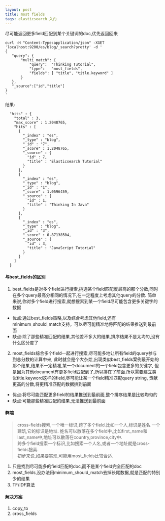 ```yaml
---
layout: post
title: most fields
tags: elasticsearch 入门
---
```


尽可能返回更多field匹配到某个关键词的doc,优先返回回来

```
curl -H "Content-Type:application/json" -XGET 'localhost:9200/es/blog/_search?pretty' -d '
{
   "query": { 
       "multi_match": { 
           "query":  "Thinking Tutorial",
           "type":   "most_fields", 
           "fields": [ "title", "title.keyword" ]
       }
   },
   "_source":["id","title"]
}
'
```
结果:
```
  "hits" : {
    "total" : 3,
    "max_score" : 1.2048765,
    "hits" : [
      {
        "_index" : "es",
        "_type" : "blog",
        "_id" : "7",
        "_score" : 1.2048765,
        "_source" : {
          "id" : 7,
          "title" : "Elasticsearch Tutorial"
        }
      },
      {
        "_index" : "es",
        "_type" : "blog",
        "_id" : "1",
        "_score" : 1.0596459,
        "_source" : {
          "id" : 1,
          "title" : "Thinking In Java"
        }
      },
      {
        "_index" : "es",
        "_type" : "blog",
        "_id" : "3",
        "_score" : 0.87138504,
        "_source" : {
          "id" : 3,
          "title" : "JavaScript Tutorial"
        }
      }
    ]
  }
```


#### 与best_fields的区别
1. best_fields是对多个field进行搜索,挑选某个field匹配度最高的那个分数,同时在多个query最高分相同的情况下,在一定程度上考虑其他query的分数.
简单来说,你对多个field进行搜索,就想搜索到某一个field尽可能包含更多关键字的数据  

* 优点:通过best_fields策略,以及综合考虑其他field,还有minimum_should_match支持，可以尽可能精准地将匹配的结果推送到最前面
* 缺点:除了那些精准匹配的结果,其他差不多大的结果,排序结果不是太均匀,没有什么区分度了 

2. most_fields综合多个field一起进行搜索,尽可能多地让所有field的query参与到总分数的计算中来,
此时就会是个大杂烩,出现类似best_fields案例最开始的那个结果,结果不一定精准,某一个document的一个field包含更多的关键字,
但是因为其他document有更多field匹配到了,所以排在了前面.所以需要建立类似title.keyword这样的field,尽可能让某一个field精准匹配query string,
贡献更高的分数,将更精准匹配的数据排到前面  

* 优点:将尽可能匹配更多field的结果推送到最前面,整个排序结果是比较均匀的  
* 缺点:可能那些精准匹配的结果,无法推送到最前面  


#### 弊端
> cross-fields搜索,一个唯一标识,跨了多个field.比如一个人,标识是姓名.一个建筑,它的标识是地址.
> 姓名可以散落在多个field中,比如first_name和last_name中,地址可以散落在country,province,city中.  
> 跨多个field搜索一个标识,比如搜索一个人名,或者一个地址就是cross-fields搜索.  
> 初步来说,如果要实现,可能用most_fields比较合适.

1. 只是找到尽可能多的field匹配的doc,而不是某个field完全匹配的doc
2. most_fields,没办法用minimum_should_match去掉长尾数据,就是匹配的特别少的结果
3. TF/IDF算法


#### 解决方案
1. copy_to
2. cross_fields